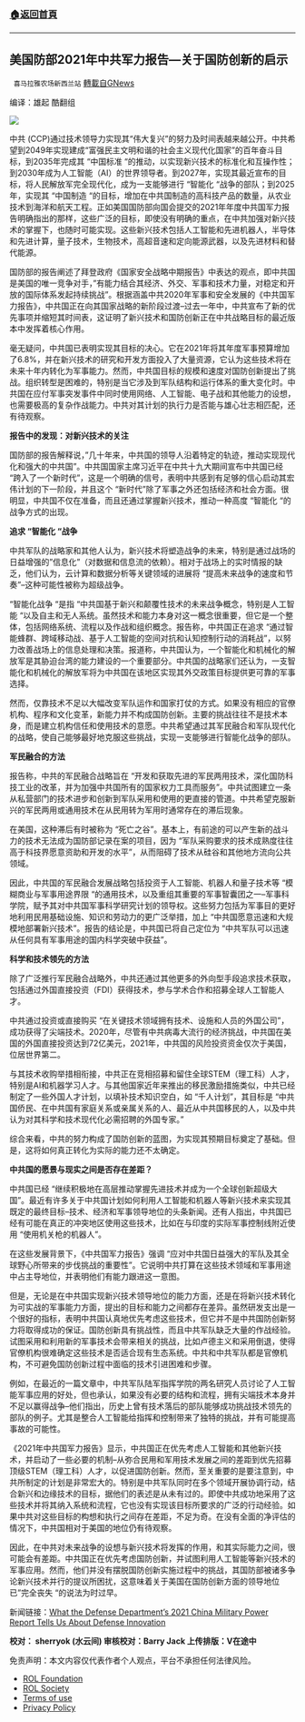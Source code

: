 ###  [:house:返回首頁](https://github.com/ourhimalayas/txt)
---


## 美国防部2021年中共军力报告—关于国防创新的启示
` 喜马拉雅农场新西兰站` [轉載自GNews](https://gnews.org/zh-hans/2028715/)

编译：雄起
酷翻组

![](https://assets.gnews.org/wp-content/uploads/2022/02/2191.jpg)

中共 (CCP)通过技术领导力实现其“伟大复兴”的努力及时间表越来越公开。中共希望到2049年实现建成“富强民主文明和谐的社会主义现代化国家”的百年奋斗目标，到2035年完成其 “中国标准 “的推动，以实现新兴技术的标准化和互操作性；到2030年成为人工智能（AI）的世界领导者。到2027年，实现其最近宣布的目标，将人民解放军完全现代化，成为一支能够进行 “智能化 “战争的部队；到2025年，实现其 “中国制造 “的目标，增加在中共国制造的高科技产品的数量，从农业技术到海洋和航天工程。正如美国国防部向国会提交的2021年年度中共国军力报告明确指出的那样，这些广泛的目标，即使没有明确的重点，在中共加强对新兴技术的掌握下，也随时可能实现。这些新兴技术包括人工智能和先进机器人，半导体和先进计算，量子技术，生物技术，高超音速和定向能源武器，以及先进材料和替代能源。

国防部的报告阐述了拜登政府《国家安全战略中期报告》中表达的观点，即中共国是美国的唯一竞争对手，”有能力结合其经济、外交、军事和技术力量，对稳定和开放的国际体系发起持续挑战”。根据涵盖中共2020年军事和安全发展的《中共国军力报告》，中共国正在向其国家战略的新阶段过渡–过去一年中，中共宣布了新的优先事项并缩短其时间表，这证明了新兴技术和国防创新正在中共战略目标的最近版本中发挥着核心作用。

毫无疑问，中共国已表明实现其目标的决心。它在2021年将其年度军事预算增加了6.8%，并在新兴技术的研究和开发方面投入了大量资源，它认为这些技术将在未来十年内转化为军事能力。然而，中共国目标的规模和速度对国防创新提出了挑战。组织转型是困难的，特别是当它涉及到军队结构和运行体系的重大变化时。中共国在应付军事突发事件中同时使用网络、人工智能、电子战和其他能力的设想，也需要极高的复杂作战能力。中共对其计划的执行力是否能与雄心壮志相匹配，还有待观察。

**报告中的发现：对新兴技术的关注**

国防部的报告解释说，”几十年来，中共国的领导人沿着特定的轨迹，推动实现现代化和强大的中共国”。中共国国家主席习近平在中共十九大期间宣布中共国已经 “跨入了一个新时代”，这是一个明确的信号，表明中共感到有足够的信心启动其宏伟计划的下一阶段，并且这个 “新时代”除了军事之外还包括经济和社会方面。很明显，中共国不仅在准备，而且还通过掌握新兴技术，推动一种高度 “智能化 “的战争方式的出现。

**追求 “智能化 “战争**

中共军队的战略家和其他人认为，新兴技术将塑造战争的未来，特别是通过战场的日益增强的”信息化”（对数据和信息流的依赖）。相对于战场上的实时情报的缺乏，他们认为，云计算和数据分析等关键领域的进展将 “提高未来战争的速度和节奏”–这种可能性被称为超级战争。

“智能化战争 “是指 “中共国基于新兴和颠覆性技术的未来战争概念，特别是人工智能 “以及自主和无人系统。虽然技术和能力本身对这一概念很重要，但它是一个整体，包括网络系统、流程以及作战和组织概念。报告称，中共国正在追求 “通过智能蜂群、跨域移动战、基于人工智能的空间对抗和认知控制行动的消耗战”，以努力改善战场上的信息处理和决策。报道称，中共国认为，一个智能化和机械化的解放军是其胁迫台湾的能力建设的一个重要部分。中共国的战略家们还认为，一支智能化和机械化的解放军将为中共国在该地区实现其外交政策目标提供更可靠的军事选择。

然而，仅靠技术不足以大幅改变军队运作和国家打仗的方式。如果没有相应的官僚机构、程序和文化变革，新能力并不构成国防创新。主要的挑战往往不是技术本身，而是建立机构信任和使用技术的意愿。中共希望通过其军民融合和军队现代化的战略，使自己能够最好地克服这些挑战，实现一支能够进行智能化战争的部队。

**军民融合的方法**

报告称，中共的军民融合战略旨在 “开发和获取先进的军民两用技术，深化国防科技工业的改革，并为加强中共国所有的国家权力工具而服务”。中共试图建立一条从私营部门的技术进步和创新到军队采用和使用的更直接的管道。中共希望克服新兴的军民两用或通用技术在从民用转为军用时通常存在的滞后现象。

在美国，这种滞后有时被称为 “死亡之谷”。基本上，有前途的可以产生新的战斗力的技术无法成为国防部记录在案的项目，因为 “军队采购要求的技术成熟度往往高于科技界愿意资助和开发的水平”，从而阻碍了技术从硅谷和其他地方流向公共领域。

因此，中共国的军民融合发展战略包括投资于人工智能、机器人和量子技术等 “模糊商业与军事用途界限 “的通用技术，以及重组其重要的军事智囊团之一–军事科学院，赋予其对中共国军事科学研究计划的领导权。这些努力包括为军事目的更好地利用民用基础设施、知识和劳动力的更广泛举措，加上 “中共国愿意迅速和大规模地部署新兴技术”。报告的结论是，中共国已将自己定位为 “中共军队可以迅速从任何具有军事用途的国内科学突破中获益”。

**科学和技术领先的方法**

除了广泛推行军民融合战略外，中共还通过其他更多的外向型手段追求技术获取，包括通过外国直接投资（FDI）获得技术，参与学术合作和招募全球人工智能人才。

中共通过投资或直接购买 “在关键技术领域拥有技术、设施和人员的外国公司”，成功获得了尖端技术。2020年，尽管有中共病毒大流行的经济挑战，中共国在美国的外国直接投资达到72亿美元，2021年，中共国的风险投资资金仅次于美国，位居世界第二。

与其技术收购举措相衔接，中共正在竞相招募和留住全球STEM（理工科）人才，特别是AI和机器学习人才。与其他国家近年来推出的移民激励措施类似，中共已经制定了一些外国人才计划，以填补技术知识空白，如 “千人计划”，其目标是 “中共国侨民、在中共国有家庭关系或亲属关系的人、最近从中共国移民的人，以及中共认为对其科学和技术现代化必需招聘的外国专家。”

综合来看，中共的努力构成了国防创新的蓝图，为实现其预期目标奠定了基础。但是，这将如何真正转化为实际的能力还不太确定。

**中共国的愿景与现实之间是否存在差距？**

中共国已经 “继续积极地在高层推动掌握先进技术并成为一个全球创新超级大国”。最近有许多关于中共国计划如何利用人工智能和机器人等新兴技术来实现其既定的最终目标–技术、经济和军事领导地位的头条新闻。还有人指出，中共国已经有可能在真正的冲突地区使用这些技术，比如在与印度的实际军事控制线附近使用 “使用机关枪的机器人”。

在这些发展背景下，《中共国军力报告》强调 “应对中共国日益强大的军队及其全球野心所带来的步伐挑战的重要性”。它说明中共打算在这些技术领域和军事用途中占主导地位，并表明他们有能力跟进这一意图。

但是，无论是在中共国实现新兴技术领导地位的能力方面，还是在将新兴技术转化为可实战的军事能力方面，提出的目标和能力之间都存在差异。虽然研发支出是一个很好的指标，表明中共国认真地优先考虑这些技术，但它并不是中共国防创新努力将取得成功的保证。国防创新具有挑战性，而且中共军队缺乏大量的作战经验。试图采用和利用新的军事技术会带来相关的挑战，比如卢德主义和采用倒退，使得官僚机构很难确定这些技术是否适合现有生态系统。中共和中共军队都是官僚机构，不可避免国防创新过程中面临的技术引进困难和步骤。

例如，在最近的一篇文章中，中共军队陆军指挥学院的两名研究人员讨论了人工智能军事应用的好处，但也承认，如果没有必要的结构和流程，拥有尖端技术本身并不足以赢得战争–他们指出，历史上曾有技术落后的部队能够成功挑战技术领先的部队的例子。尤其是整合人工智能给指挥和控制带来了独特的挑战，并有可能提高事故的可能性。

《2021年中共国军力报告》显示，中共国正在优先考虑人工智能和其他新兴技术，并启动了一些必要的机制–从弥合民用和军用技术发展之间的差距到优先招募顶级STEM（理工科）人才，以促进国防创新。然而，至关重要的是要注意到，中共所制定的计划是非常宏大的。特别是中共军队同时在多个领域开展协调行动，结合新兴和边缘技术的目标，据他们的表述是从未有过的。即使中共成功地采用了这些技术并将其纳入系统和流程，它也没有实现该目标所要求的广泛的行动经验。如果中共对这些目标的构想和执行之间存在差距，不足为奇。在没有全面的净评估的情况下，中共国相对于美国的地位仍有待观察。

因此，在中共对未来战争的设想与新兴技术将发挥的作用，和其实际能力之间，很可能会有差距。中共国正在优先考虑国防创新，并试图利用人工智能等新兴技术的军事应用。然而，他们并没有摆脱国防创新实施过程中的挑战，其国防部被诸多争论新兴技术并行的提议所困扰，这意味着关于美国在国防创新方面的领导地位 已”完全丧失 “的说法为时过早。

新闻链接：[What the Defense Department’s 2021 China Military Power Report Tells Us About Defense Innovation](https://www.lawfareblog.com/what-defense-departments-2021-china-military-power-report-tells-us-about-defense-innovation)

**校对： sherryok (水云间)
审核校对：Barry Jack
上传排版：V在途中**

 

免责声明：本文内容仅代表作者个人观点，平台不承担任何法律风险。

- [ROL Foundation](https://rolfoundation.org/)
- [ROL Society](https://rolsociety.org/)
- [Terms of use](https://gnews.org/terms-of-use-3/)
- [Privacy Policy](https://gnews.org/privacy-policy/)
